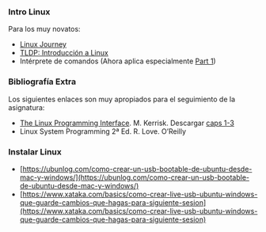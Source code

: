 ### Intro Linux

Para los muy novatos:

- [Linux Journey](https://linuxjourney.com/)
- [TLDP: Introducción a Linux](http://tldp.org/LDP/intro-linux/intro-linux.pdf)
- Intérprete de comandos (Ahora aplica especialmente [Part 1](https://mega.nz/file/PI1n1YLK#4vMNWvNX2rRMpFFqSNz8tezYYUws0SCLLWk9rFkqXo8))

### Bibliografía Extra

Los siguientes enlaces son muy apropiados para el seguimiento de la asignatura:

- [The Linux Programming Interface](https://www.man7.org/tlpi/). M. Kerrisk. Descargar [caps 1-3](https://mega.nz/file/TJFTgSSY#6wJpQCNIyIEUF-OYpXeJL1RDmHBXJ-PlZw5sBJfd2YI)
- Linux System Programming 2ª Ed. R. Love. O’Reilly

### Instalar Linux

- [https://ubunlog.com/como-crear-un-usb-bootable-de-ubuntu-desde-mac-y-windows/](https://ubunlog.com/como-crear-un-usb-bootable-de-ubuntu-desde-mac-y-windows/)
- [https://www.xataka.com/basics/como-crear-live-usb-ubuntu-windows-que-guarde-cambios-que-hagas-para-siguiente-sesion](https://www.xataka.com/basics/como-crear-live-usb-ubuntu-windows-que-guarde-cambios-que-hagas-para-siguiente-sesion)